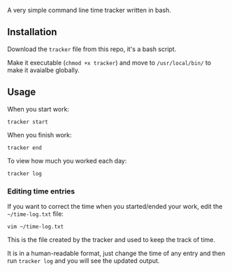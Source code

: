 A very simple command line time tracker written in bash.

## Installation
Download the `tracker` file from this repo, it's a bash script.

Make it executable (`chmod +x tracker`) and move to `/usr/local/bin/` to make it avaialbe globally.

## Usage
When you start work:
```
tracker start
```
When you finish work:
```
tracker end
```
To view how much you worked each day:
```
tracker log
```

### Editing time entries
If you want to correct the time when you started/ended your work, edit the `~/time-log.txt` file:
```
vim ~/time-log.txt
```
This is the file created by the tracker and used to keep the track of time.

It is in a human-readable format, just change the time of any entry and then run `tracker log` and you will see the updated output.
